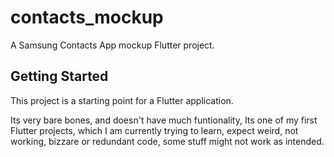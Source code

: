 # contacts_mockup

A Samsung Contacts App mockup Flutter project.

## Getting Started

This project is a starting point for a Flutter application.

Its very bare bones, and doesn't have much funtionality,
Its one of my first Flutter projects, which I am currently trying to learn,
expect weird, not working, bizzare or redundant code,
some stuff might not work as intended.
